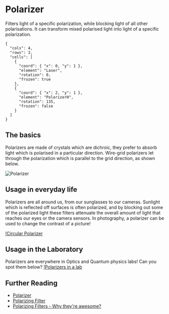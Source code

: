 # Polarizer

Filters light of a specific polarization, while blocking light of all other polarisations.
It can transform mixed polarised light into light of a specific polarization.

```{quantum-board}
{
  "cols": 4,
  "rows": 3,
  "cells": [
    {
      "coord": { "x": 0, "y": 1 },
      "element": "Laser",
      "rotation": 0,
      "frozen": true
    },
    {
      "coord": { "x": 2, "y": 1 },
      "element": "PolarizerH",
      "rotation": 135,
      "frozen": false
    }
  ]
}
```

## The basics

Polarizers are made of crystals which are dichroic, they prefer to absorb light which is polarised in a particular direction. Wire-grid polarizers let through the polarization which is parallel to the grid direction, as shown below.

![Polarizer](https://upload.wikimedia.org/wikipedia/commons/thumb/9/94/Wire-grid-polarizer.svg/1280px-Wire-grid-polarizer.svg.png)

## Usage in everyday life

Polarizers are all around us, from our sunglasses to our cameras. Sunlight which is reflected off surfaces is often polarized, and by blocking out some of the polarized light these filters attenuate the overall amount of light that reaches our eyes or the camera sensors. In photography, a polarizer can be used to change the contrast of a picture!

[!Circular Polarizer](https://upload.wikimedia.org/wikipedia/commons/thumb/d/d8/CircularPolarizer.jpg/1920px-CircularPolarizer.jpg)

## Usage in the Laboratory

Polarizers are everywhere in Optics and Quantum physics labs! Can you spot them below?
[!Polarizers in a lab](https://horizon-media.s3-eu-west-1.amazonaws.com/s3fs-public/field/image/Labor%20UQUAM.jpg)

## Further Reading

* [Polarizer](https://en.wikipedia.org/wiki/Polarizer)
* [Polarizing Filter](https://en.wikipedia.org/wiki/Polarizing_filter_(photography))
* [Polarizing Filters - Why they're awesome?](https://www.youtube.com/watch?v=6Anskk4W7Ms)
